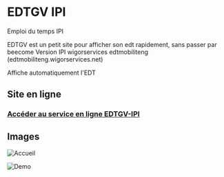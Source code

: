 # EDTGV IPI

Emploi du temps IPI

EDTGV est un petit site pour afficher son edt rapidement, sans passer par beecome
Version IPI wigorservices edtmobiliteng (edtmobiliteng.wigorservices.net)

Affiche automatiquement l'EDT

## Site en ligne
###  [Accéder au service en ligne EDTGV-IPI](https://FazCodeFR.github.io/EDTGV-IPI/)

## Images
![Accueil](https://user-images.githubusercontent.com/30906528/196659437-a005839b-ca26-4194-aef7-e97aeb6bfa8d.png)

![Demo](https://user-images.githubusercontent.com/30906528/196659190-e247b9dd-194e-4d02-9227-b8ccfe81fa34.png)

